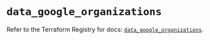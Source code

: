# `data_google_organizations`

Refer to the Terraform Registry for docs: [`data_google_organizations`](https://registry.terraform.io/providers/hashicorp/google/6.31.0/docs/data-sources/organizations).
